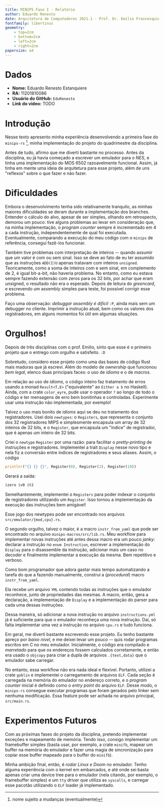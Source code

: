 ```yaml
---
title: MINIPS Fase I - Relatório
author: Eduardo Renesto
date: Arquitetura de Computadores 2021.1 - Prof. Dr. Emilio Francesquini
fontfamily: libertinus
geometry:
    - top=2cm
    - bottom=2cm
    - left=2cm
    - right=2cm
papersize: a4
---
```


# Dados

- **Nome:** Eduardo Renesto Estanquiere
- **RA:** 11201810086
- **Usuário do GitHub:** `EduRenesto`
- **Link do vídeo:** TODO

# Introdução

Nesse texto apresento minha experiência desenvolvendo a primeira fase do
`minips-rs` [^1], minha implementação do projeto do quadrimestre da disciplina.

[^1]: nome sujeito a mudanças (eventualmente)

Antes de tudo, afirmo que me diverti bastante no processo. Antes da
disciplina, eu já havia começado a escrever um emulador para o *NES*, e tinha
uma implementação do MOS 6502 razoavelmente funcional. Assim, já tinha em
mente uma ideia de arquitetura para esse projeto, além de uns "reflexos" sobre
o que fazer e não fazer.

# Dificuldades

Embora o desenvolvimento tenha sido relativamente tranquilo, as minhas maiores
dificuldades se deram durante a implementação dos branches. Entender o cálculo
do alvo, apesar de ser simples, olhando em retrospecto, demorou um pouco: tive
alguns problemas ao levar em consideração que, na minha implementação, o
*program counter* sempre é incrementado em 4 a cada instrução,
independentemente de qual foi executada. Eventualmente, comparando a execução
do meu código com o `minips` de referência, consegui fazê-los funcionar.

Também tive problemas com interpretação de inteiros -- quando assumir que um
valor é com ou sem sinal. Isso se deve ao fato de eu ter assumido que as
instruções `ADD(I)U` apenas tratavam com inteiros `unsigned`. Teoricamente,
como a soma de inteiros com e sem sinal, em complemento de 2, é igual
bit-a-bit, não haveria problema. No entanto, como eu estava sempre fazendo
extensão com zeros para os 32 bits, por achar que eram unsigned, o resultado
não era o esperado. Depois de leitura do *greencard*, e escrevendo um assembly
simples para teste, foi possível corrigir esse problema.

Faço uma observação: *debuggar assembly é difícil* `:P`, ainda mais sem um
debugger no cliente. Imprimir a instrução atual, bem como os valores dos
registradores, em alguns momentos foi útil em algumas situações.

# Orgulhos!

Depois de três disciplinas com o prof. Emilio, sinto que esse é o primeiro
projeto que o entrego com orgulho e satisfeito. `:D`

Sobretudo, considero esse projeto como uma das bases de código Rust mais
maduras que já escrevi. Além do modelo de *ownership* que funcionou *bem
legal*, elenco duas principais faces: o uso de *idioms* e o de *macros*.

Em relação ao uso de *idioms*, o código inteiro faz tratamento de erros usando
a monad `Result<T,E>` ("equivalente" ao `Either a b` no Haskell). Ainda, com a
crate `color_eyre`, pude usar o operador `?` ao longo de todo o código e
ter mensagens de erro bem bonitinhas e controladas. Experimente usar uma
instrução não implementada, por exemplo!

Talvez o uso mais bonito de *idioms* aqui se deu no tratamento dos
registradores. Usei dois `newtypes`: o `Registers`, que representa o conjunto
dos 32 registradores MIPS e simplesmente encapsula um array de 32 inteiros de
32 bits, e o `Register`, que encapsula um "índice" de registrador, que é
apenas um inteiro de 32 bits.

Criei o `newtype` `Register` por uma razão: para facilitar o *pretty-printing*
de instruções e registradores. Implementei a trait `Display` nesse novo tipo e
nela fiz a conversão entre índices de registradores e seus aliases. Assim, o
código

```rust
println!("{} {} {}", Register(0), Register(2), Register(10))
```

Gerará a saída:

```rust
$zero $v0 $t2
```

Semelhantemente, implementei o `Registers` para poder indexar o conjunto de
registradores utilizando um `Register`. Isso tornou a implementação da
execução das instruções bem amigável!

Esse jogo dos newtypes pode ser encontrado nos arquivos
`src/emulator/{mod,cpu}.rs`.

O segundo orgulho, talvez o maior, é a macro `instr_from_yaml` que pode ser
encontrado no arquivo `minips-macros/src/lib.rs`. Meu workflow para
implementar novas instruções até antes dessa macro era um pouco *janky*:
declarar a instrução no `enum Instruction`, escrever a implementação do
`Display` para o disassemble da instrução, adicionar mais um caso no decoder e
finalmente implementar a execução da mesma. Bem repetitivo e verboso.

Como bom programador que adora gastar mais tempo automatizando a tarefa do que
a fazendo manualmente, construí a (*procedural*) macro `instr_from_yaml`.

Ela recebe um arquivo `YML` contendo todas as instruções que o emulador
reconhece, junto de propriedades das mesmas. A macro, então, gera a
declaração, a implementação de `Display` e a implementação do parser para cada
uma dessas instruções. 

Dessa maneira, só adicionar a nova instrução no arquivo `instructions.yml` já
é suficiente para que o emulador reconheça uma nova instrução. Daí, só falta
implementar uma vez a instrução no arquivo `cpu.rs` e tudo funciona.

Em geral, me diverti bastante escrevendo esse projeto. Eu tenho bastante
apreço por *baixo nível*, e me deixei levar um pouco -- quis rodar programas
escritos em C no meu emulador. Inicialmente, o código era compilado e
*marretado* para que os endereços fossem calculados corretamente, e então era
usado o `objcopy` para criar a dupla de arquivos `.{text,data}` que o emulador
sabe carregar. 

No entanto, essa workflow não era nada ideal e flexível. Portanto, utilizei a
crate `goblin` e implementei o carregamento de arquivos `ELF`. Cada seção é
carregada na memória do emulador no endereço correto, e o *program counter*
inicial é definido como o *entry point* do arquivo `ELF`. Desse modo, o
`minips-rs` consegue executar programas que foram gerados pelo linker sem
nenhuma modificação. Essa feature pode ser achada no arquivo principal,
`src/main.rs`.

# Experimentos Futuros

Com as próximas fases do projeto da disciplina, pretendo implementar exceções
e mapeamento de memória. Tendo isso, consigo implementar um framebuffer
simples (basta usar, por exemplo, a crate `minifb`, mapear um buffer na
memória do emulador e fazer uma magia de sincronização para copiar esse
buffer mapeado para o buffer do `minifb`). 

Minha ambição final, então, é *rodar Linux e Doom* no emulador. Tenho alguma
experiência com o kernel em embarcados, e até onde sei basta apenas criar uma
device tree para o emulador (nela citando, por exemplo, o framebuffer simples)
e um `tty` driver que utiliza as `syscalls`, e carregar esse pacotão utilizando o
`ELF` loader já implementado.
